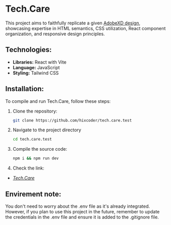 # Tech.Care

This project aims to faithfully replicate a given [AdobeXD design](https://xd.adobe.com/view/121254c9-532f-4772-a1ba-dfe529a96b39-4741/specs/), showcasing expertise in HTML semantics, CSS utilization, React component organization, and responsive design principles.

## Technologies:

- **Libraries:** React with Vite
- **Language:** JavaScript
- **Styling:** Tailwind CSS

## Installation:

To compile and run Tech.Care, follow these steps:

1. Clone the repository:

   ```bash
   git clone https://github.com/hixcoder/tech.care.test
   ```

2. Navigate to the project directory

   ```bash
   cd tech.care.test
   ```

3. Compile the source code:
   ```bash
   npm i && npm run dev
   ```
4. Check the link:

- _<a href="https://tech-care-test.vercel.app/" target="_blank">Tech.Care</a><br>_

## Envirement note:

You don't need to worry about the .env file as it's already integrated. However, if you plan to use this project in the future, remember to update the credentials in the .env file and ensure it is added to the .gitignore file.
